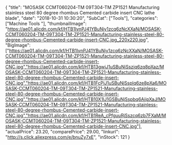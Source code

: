 {
	"title": "MOSASK CCMT060204-TM 09T304-TM ZP1521 Manufacturing stainless steel 80 degree rhombus Cemented carbide insert CNC lathe blade",
	"date": "2018-10-31 10:30:20",
	"SubCat": ["Tools"],
	"categories": ["Machine Tools "],
	"thumbnailImage": "https://ae01.alicdn.com/kf/HTB1IvnPJ41YBuNjy1zcq6zNcXXaN/MOSASK-CCMT060204-TM-09T304-TM-ZP1521-Manufacturing-stainless-steel-80-degree-rhombus-Cemented-carbide-insert-CNC.jpg_220x220.jpg",
	"BigImage": ["https://ae01.alicdn.com/kf/HTB1IvnPJ41YBuNjy1zcq6zNcXXaN/MOSASK-CCMT060204-TM-09T304-TM-ZP1521-Manufacturing-stainless-steel-80-degree-rhombus-Cemented-carbide-insert-CNC.jpg","https://ae01.alicdn.com/kf/HTB13gwiJ1uSBuNjSsziq6zq8pXaz/MOSASK-CCMT060204-TM-09T304-TM-ZP1521-Manufacturing-stainless-steel-80-degree-rhombus-Cemented-carbide-insert-CNC.jpg","https://ae01.alicdn.com/kf/HTB1FcPiJ1uSBuNjSsplq6ze8pXa6/MOSASK-CCMT060204-TM-09T304-TM-ZP1521-Manufacturing-stainless-steel-80-degree-rhombus-Cemented-carbide-insert-CNC.jpg","https://ae01.alicdn.com/kf/HTB10X1IJ1GSBuNjSspbq6AiipXaJ/MOSASK-CCMT060204-TM-09T304-TM-ZP1521-Manufacturing-stainless-steel-80-degree-rhombus-Cemented-carbide-insert-CNC.jpg","https://ae01.alicdn.com/kf/HTB1ReA_cPfguuRjSszcq6zb7FXaM/MOSASK-CCMT060204-TM-09T304-TM-ZP1521-Manufacturing-stainless-steel-80-degree-rhombus-Cemented-carbide-insert-CNC.jpg"],
	"actualPrice": 23.20,
	"comparePrice": 29.00,
	"linkurl": "http://s.click.aliexpress.com/e/bnuZy7xE",
	"inStock": 121
}
